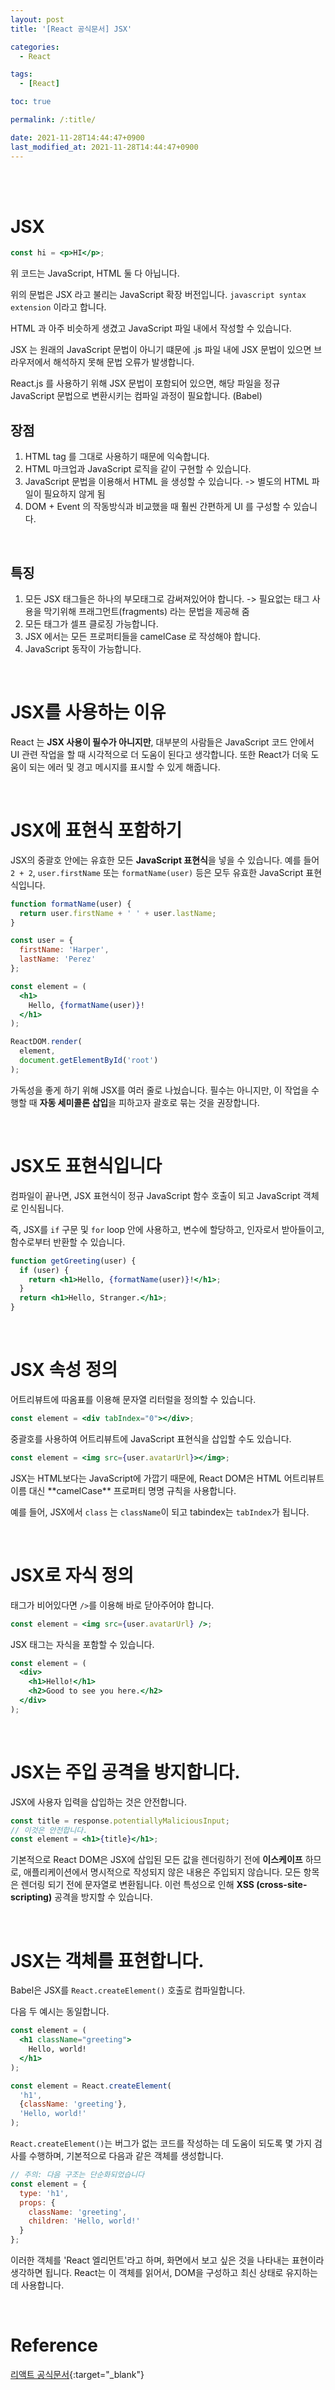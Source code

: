 ```yaml
---
layout: post
title: '[React 공식문서] JSX'

categories:
  - React

tags:
  - [React]

toc: true

permalink: /:title/

date: 2021-11-28T14:44:47+0900
last_modified_at: 2021-11-28T14:44:47+0900
---
```


<br>
<br>

# JSX

```jsx
const hi = <p>HI</p>;
```

위 코드는 JavaScript, HTML 둘 다 아닙니다.

위의 문법은 JSX 라고 불리는 JavaScript 확장 버전입니다. `javascript syntax extension` 이라고 합니다.

HTML 과 아주 비슷하게 생겼고 JavaScript 파일 내에서 작성할 수 있습니다.

JSX 는 원래의 JavaScript 문법이 아니기 떄문에 .js 파일 내에 JSX 문법이 있으면 브라우저에서 해석하지 못해 문법 오류가 발생합니다.

React.js 를 사용하기 위해 JSX 문법이 포함되어 있으면, 해당 파일을 정규 JavaScript 문법으로 변환시키는 컴파일 과정이 필요합니다. (Babel)

## 장점

1. HTML tag 를 그대로 사용하기 때문에 익숙합니다.
2. HTML 마크업과 JavaScript 로직을 같이 구현할 수 있습니다.
3. JavaScript 문법을 이용해서 HTML 을 생성할 수 있습니다. -> 별도의 HTML 파일이 필요하지 않게 됨
4. DOM + Event 의 작동방식과 비교했을 때 훨씬 간편하게 UI 를 구성할 수 있습니다.

<br>

## 특징

1. 모든 JSX 태그들은 하나의 부모태그로 감써져있어야 합니다. -> 필요없는 태그 사용을 막기위해 프래그먼트(fragments) 라는 문법을 제공해 줌
2. 모든 태그가 셀프 클로징 가능합니다.
3. JSX 에서는 모든 프로퍼티들을 camelCase 로 작성해야 합니다.
4. JavaScript 동작이 가능합니다.

<br>

# JSX를 사용하는 이유

React 는 **JSX 사용이 필수가 아니지만**, 대부분의 사람들은 JavaScript 코드 안에서 UI 관련 작업을 할 때 시각적으로 더 도움이 된다고 생각합니다. 또한 React가 더욱 도움이 되는 에러 및 경고 메시지를 표시할 수 있게 해줍니다.

<br>

# JSX에 표현식 포함하기

JSX의 중괄호 안에는 유효한 모든 **JavaScript 표현식**을 넣을 수 있습니다. 예를 들어 `2 + 2`, `user.firstName` 또는 `formatName(user)` 등은 모두 유효한 JavaScript 표현식입니다.

```jsx
function formatName(user) {
  return user.firstName + ' ' + user.lastName;
}

const user = {
  firstName: 'Harper',
  lastName: 'Perez'
};

const element = (
  <h1>
    Hello, {formatName(user)}!
  </h1>
);

ReactDOM.render(
  element,
  document.getElementById('root')
);
```

가독성을 좋게 하기 위해 JSX를 여러 줄로 나눴습니다. 필수는 아니지만, 이 작업을 수행할 때 **자동 세미콜론 삽입**을 피하고자 괄호로 묶는 것을 권장합니다.

<br>

# JSX도 표현식입니다

컴파일이 끝나면, JSX 표현식이 정규 JavaScript 함수 호출이 되고 JavaScript 객체로 인식됩니다.

즉, JSX를 `if` 구문 및 `for` loop 안에 사용하고, 변수에 할당하고, 인자로서 받아들이고, 함수로부터 반환할 수 있습니다.

```jsx
function getGreeting(user) {
  if (user) {
    return <h1>Hello, {formatName(user)}!</h1>;
  }
  return <h1>Hello, Stranger.</h1>;
}
```

<br>

# JSX 속성 정의

어트리뷰트에 따옴표를 이용해 문자열 리터럴을 정의할 수 있습니다.

```jsx
const element = <div tabIndex="0"></div>;
```

중괄호를 사용하여 어트리뷰트에 JavaScript 표현식을 삽입할 수도 있습니다.

```jsx
const element = <img src={user.avatarUrl}></img>;
```

<div class="notice" markdown="1">
JSX는 HTML보다는 JavaScript에 가깝기 때문에, React DOM은 HTML 어트리뷰트 이름 대신 **camelCase** 프로퍼티 명명 규칙을 사용합니다.

예를 들어, JSX에서 `class` 는 `className`이 되고 tabindex는 `tabIndex`가 됩니다.
</div>

<br>

# JSX로 자식 정의

태그가 비어있다면 `/>`를 이용해 바로 닫아주어야 합니다.

```jsx
const element = <img src={user.avatarUrl} />;
```

JSX 태그는 자식을 포함할 수 있습니다.

```jsx
const element = (
  <div>
    <h1>Hello!</h1>
    <h2>Good to see you here.</h2>
  </div>
);
```

<br>

# JSX는 주입 공격을 방지합니다.

JSX에 사용자 입력을 삽입하는 것은 안전합니다.

```jsx
const title = response.potentiallyMaliciousInput;
// 이것은 안전합니다.
const element = <h1>{title}</h1>;
```

기본적으로 React DOM은 JSX에 삽입된 모든 값을 렌더링하기 전에 **이스케이프** 하므로, 애플리케이션에서 명시적으로 작성되지 않은 내용은 주입되지 않습니다. 모든 항목은 렌더링 되기 전에 문자열로 변환됩니다. 이런 특성으로 인해 **XSS (cross-site-scripting)** 공격을 방지할 수 있습니다.

<br>

# JSX는 객체를 표현합니다.

Babel은 JSX를 `React.createElement()` 호출로 컴파일합니다.

다음 두 예시는 동일합니다.

```jsx
const element = (
  <h1 className="greeting">
    Hello, world!
  </h1>
);
```

```jsx
const element = React.createElement(
  'h1',
  {className: 'greeting'},
  'Hello, world!'
);
```

`React.createElement()`는 버그가 없는 코드를 작성하는 데 도움이 되도록 몇 가지 검사를 수행하며, 기본적으로 다음과 같은 객체를 생성합니다.

```jsx
// 주의: 다음 구조는 단순화되었습니다
const element = {
  type: 'h1',
  props: {
    className: 'greeting',
    children: 'Hello, world!'
  }
};
```

이러한 객체를 'React 엘리먼트'라고 하며, 화면에서 보고 싶은 것을 나타내는 표현이라 생각하면 됩니다. React는 이 객체를 읽어서, DOM을 구성하고 최신 상태로 유지하는 데 사용합니다.

<br>

# Reference

[리액트 공식문서](https://ko.reactjs.org/){:target="\_blank"}